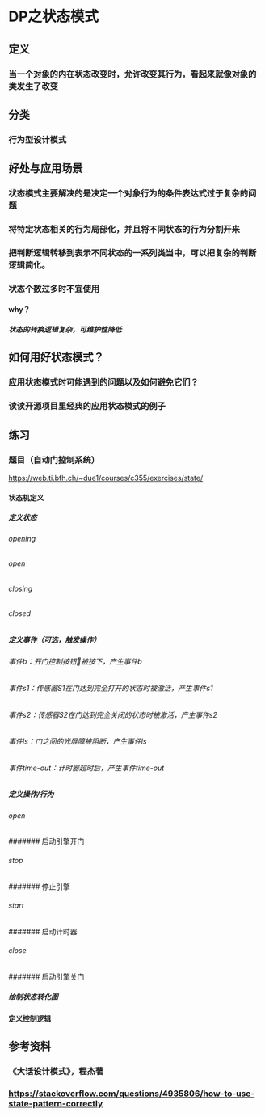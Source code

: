 # DP之状态模式

## 定义

### 当一个对象的内在状态改变时，允许改变其行为，看起来就像对象的类发生了改变

## 分类

### 行为型设计模式

## 好处与应用场景

### 状态模式主要解决的是决定一个对象行为的条件表达式过于复杂的问题

### 将特定状态相关的行为局部化，并且将不同状态的行为分割开来

### 把判断逻辑转移到表示不同状态的一系列类当中，可以把复杂的判断逻辑简化。

### 状态个数过多时不宜使用

#### why？

##### 状态的转换逻辑复杂，可维护性降低

## 如何用好状态模式？

### 应用状态模式时可能遇到的问题以及如何避免它们？

### 读读开源项目里经典的应用状态模式的例子

## 练习

### 题目（自动门控制系统）
https://web.ti.bfh.ch/~due1/courses/c355/exercises/state/

#### 状态机定义

##### 定义状态

###### opening

###### open

###### closing

###### closed

##### 定义事件（可选，触发操作）

###### 事件b：开门控制按钮🔘被按下，产生事件b

###### 事件s1：传感器S1在门达到完全打开的状态时被激活，产生事件s1

###### 事件s2：传感器S2在门达到完全关闭的状态时被激活，产生事件s2

###### 事件ls：门之间的光屏障被阻断，产生事件ls

###### 事件time-out：计时器超时后，产生事件time-out

##### 定义操作/行为

###### open

####### 启动引擎开门

###### stop

####### 停止引擎

###### start

####### 启动计时器

###### close

####### 启动引擎关门

##### 绘制状态转化图

#### 定义控制逻辑

## 参考资料

### 《大话设计模式》，程杰著

### https://stackoverflow.com/questions/4935806/how-to-use-state-pattern-correctly

